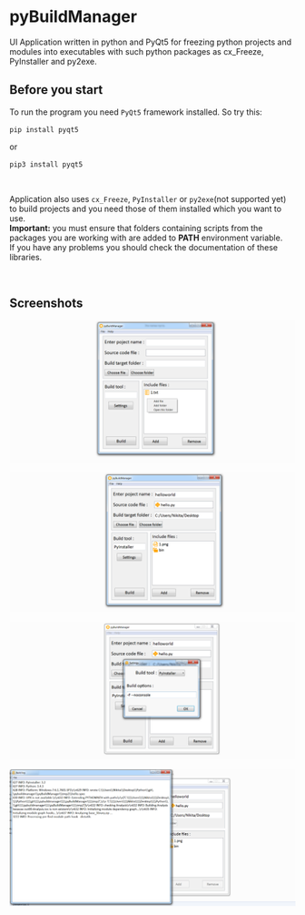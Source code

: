 # pyBuildManager
UI Application written in python and PyQt5 for freezing python projects and modules into executables with such python packages as cx_Freeze, PyInstaller and py2exe.

## Before you start
To run the program you need ```PyQt5``` framework installed.
So try this:  
```
pip install pyqt5
```
or 
```
pip3 install pyqt5
```
<br/>

Application also uses ```cx_Freeze```, ```PyInstaller``` or ```py2exe```(not supported yet) to build projects and you need those of them installed which you want to use. <br/>
**Important:** you must ensure that folders containing scripts from the packages you are working with are added to **PATH** environment variable. <br/>
If you have any problems you should check the documentation of these libraries.

<br/>

## Screenshots

![Alt text](/screenshots/1.png?raw=true)

![Alt text](/screenshots/2.png?raw=true)

![Alt text](/screenshots/3.png?raw=true)

![Alt text](/screenshots/4.png?raw=true)
